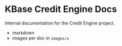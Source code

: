 # KBase Credit Engine Docs

Internal documentation for the Credit Engine project.

- markdown
- images per doc in `images/x`
